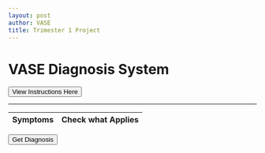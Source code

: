 ```yaml
---
layout: post
author: VASE
title: Trimester 1 Project
---
```


<html lang="eng">
<head>
    <meta charset ="UTF-8">
    <meta name="viewport" content="width=device-width, initial-scale=1.0">
</head>
<body id="button">
    <div>
        <div class="vertical-center">
         <h1>VASE Diagnosis System</h1>
        </div>
        <div class="vertical-center">
            <BUTTON class="instructbtn" ONCLICK="ShowAndHide()">View Instructions Here</BUTTON>
            <div ID="Instructions" STYLE="display:none">Welcome to our VASE Diagnosis System. This system will help provide you with a diagnosis. All you need to do is select the symptoms you might have with the checkboxes below. Then click the 'Get Diagnosis' button at the bottom, and you'll receive a report on the condition you might have, steps to take in the future, as well as an option to get the report sent to your email.</div>
        </div>
        <hr>
            <table class="table-latitude">
                <thead>
                    <tr>
                        <th>Symptoms</th>
                        <th>Check what Applies</th>
                    </tr>
                    </thead>
                    <tbody id="result">
                    </tbody>
            </table>
    </div>
    <div class="vertical-center">
        <BUTTON id="btn_get_diagnosis" class="instructbtn">Get Diagnosis</BUTTON>
    </div>
</body>
</html>

 <script> 
    sympDict = {};

    const resultContainer = document.getElementById("result");

    const btnDiag = document.getElementById("btn_get_diagnosis");
    
    const url = "https://vase.nighthawkcodescrums.gq/api/diagnosis/";

    const options = {
        method: 'GET', // *GET, POST, PUT, DELETE, etc.
        mode: 'cors', // no-cors, *cors, same-origin
        cache: 'default', // *default, no-cache, reload, force-cache, only-if-cached
        credentials: 'omit', // include, *same-origin, omit
        headers: {
            'Content-Type': 'application/json'
            // 'Content-Type': 'application/x-www-form-urlencoded',
        },
    };
    // prepare fetch PUT options, clones with JS Spread Operator (...)
    const put_options = {...options, method: 'PUT'}; // clones and replaces method

    btnDiag.addEventListener('click', (event) => {
        sympStr = "";
        for (const s in sympDict) {
            if (sympDict[s]) {
                sympStr = sympStr + s + ", ";
            }
        }

        const s_options = {...options, mode: 'no-cors'};
        fetch(url+"diagnosis/<string:symp_list>", s_options)
            .then(response => {
                if (response.status !== 200) {
                    //error('GET API response failure: ' + response.status);
                    return;
                }
                // valid response will have JSON data
                response.json().then(data => {
                    console.log(data);
                })
            })
    })

    // fetch the API
    fetch(url+"symptoms", options)
        // response is a RESTful "promise" on any successful fetch
        .then(response => {
            // check for response errors
            if (response.status !== 200) {
                error('GET API response failure: ' + response.status);
                return;
            }
            // valid response will have JSON data
            response.json().then(data => {
                console.log(data);

                    for (const symptom of data){
                        console.log(symptom);
                    
                        const tr = document.createElement("tr");
                    
                        const symptom_ele = document.createElement("td");
                        symptom_ele.innerHTML = symptom.toString();

                        const status = document.createElement("td");
                        var x = document.createElement("INPUT");
                        x.setAttribute("type", "checkbox");
                        x.setAttribute("id", symptom.toString());
                        x.setAttribute("class", "cell-center");

                        x.addEventListener('click', (event) => {
                            if (event.currentTarget.checked == true) {
                                sympDict[symptom] = true;
                                console.log(event.currentTarget.id);
                            } else {
                                console.log('you unchecked this box')
                                sympDict[symptom] = false;
                            }
                        })

                        status.appendChild(x);

                    // this builds ALL td's (cells) into tr element
                        tr.appendChild(symptom_ele);
                        tr.appendChild(status);
                        resultContainer.appendChild(tr);
                    }
        
                })
            })

    function ShowAndHide() {
        var instruct = document.getElementById('Instructions');
        if (instruct.style.display == 'none') {
            instruct.style.display = 'block';
        } else {
            instruct.style.display = 'none';
        }
    }
 </script>
